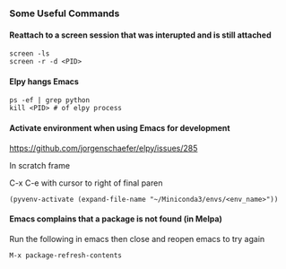### Some Useful Commands


#### Reattach to a screen session that was interupted and is still attached

~~~
screen -ls
screen -r -d <PID> 
~~~



#### Elpy hangs Emacs

~~~
ps -ef | grep python
kill <PID> # of elpy process
~~~



#### Activate environment when using Emacs for development

https://github.com/jorgenschaefer/elpy/issues/285

In scratch frame

C-x C-e with cursor to right of final paren

~~~
(pyvenv-activate (expand-file-name "~/Miniconda3/envs/<env_name>"))
~~~



#### Emacs complains that a package is not found (in Melpa)

Run the following in emacs then close and reopen emacs to try again

~~~
M-x package-refresh-contents
~~~

